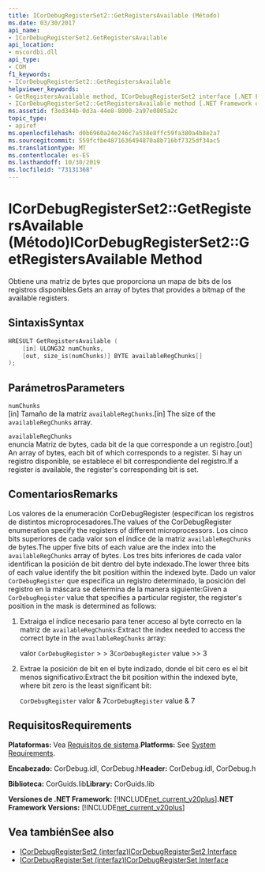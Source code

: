 ```yaml
---
title: ICorDebugRegisterSet2::GetRegistersAvailable (Método)
ms.date: 03/30/2017
api_name:
- ICorDebugRegisterSet2.GetRegistersAvailable
api_location:
- mscordbi.dll
api_type:
- COM
f1_keywords:
- ICorDebugRegisterSet2::GetRegistersAvailable
helpviewer_keywords:
- GetRegistersAvailable method, ICorDebugRegisterSet2 interface [.NET Framework debugging]
- ICorDebugRegisterSet2::GetRegistersAvailable method [.NET Framework debugging]
ms.assetid: f3ed344b-0d3a-44e8-8000-2a97e0805a2c
topic_type:
- apiref
ms.openlocfilehash: d0b6960a24e246c7a538e8ffc59fa380a4b8e2a7
ms.sourcegitcommit: 559fcfbe4871636494870a8b716bf7325df34ac5
ms.translationtype: MT
ms.contentlocale: es-ES
ms.lasthandoff: 10/30/2019
ms.locfileid: "73131368"
---
```

# <a name="icordebugregisterset2getregistersavailable-method"></a><span data-ttu-id="85c0c-102">ICorDebugRegisterSet2::GetRegistersAvailable (Método)</span><span class="sxs-lookup"><span data-stu-id="85c0c-102">ICorDebugRegisterSet2::GetRegistersAvailable Method</span></span>
<span data-ttu-id="85c0c-103">Obtiene una matriz de bytes que proporciona un mapa de bits de los registros disponibles.</span><span class="sxs-lookup"><span data-stu-id="85c0c-103">Gets an array of bytes that provides a bitmap of the available registers.</span></span>  
  
## <a name="syntax"></a><span data-ttu-id="85c0c-104">Sintaxis</span><span class="sxs-lookup"><span data-stu-id="85c0c-104">Syntax</span></span>  
  
```cpp  
HRESULT GetRegistersAvailable (  
    [in] ULONG32 numChunks,  
    [out, size_is(numChunks)] BYTE availableRegChunks[]  
);  
```  
  
## <a name="parameters"></a><span data-ttu-id="85c0c-105">Parámetros</span><span class="sxs-lookup"><span data-stu-id="85c0c-105">Parameters</span></span>  
 `numChunks`  
 <span data-ttu-id="85c0c-106">[in] Tamaño de la matriz `availableRegChunks`.</span><span class="sxs-lookup"><span data-stu-id="85c0c-106">[in] The size of the `availableRegChunks` array.</span></span>  
  
 `availableRegChunks`  
 <span data-ttu-id="85c0c-107">enuncia Matriz de bytes, cada bit de la que corresponde a un registro.</span><span class="sxs-lookup"><span data-stu-id="85c0c-107">[out] An array of bytes, each bit of which corresponds to a register.</span></span> <span data-ttu-id="85c0c-108">Si hay un registro disponible, se establece el bit correspondiente del registro.</span><span class="sxs-lookup"><span data-stu-id="85c0c-108">If a register is available, the register's corresponding bit is set.</span></span>  
  
## <a name="remarks"></a><span data-ttu-id="85c0c-109">Comentarios</span><span class="sxs-lookup"><span data-stu-id="85c0c-109">Remarks</span></span>  
 <span data-ttu-id="85c0c-110">Los valores de la enumeración CorDebugRegister (especifican los registros de distintos microprocesadores.</span><span class="sxs-lookup"><span data-stu-id="85c0c-110">The values of the CorDebugRegister enumeration specify the registers of different microprocessors.</span></span> <span data-ttu-id="85c0c-111">Los cinco bits superiores de cada valor son el índice de la matriz `availableRegChunks` de bytes.</span><span class="sxs-lookup"><span data-stu-id="85c0c-111">The upper five bits of each value are the index into the `availableRegChunks` array of bytes.</span></span> <span data-ttu-id="85c0c-112">Los tres bits inferiores de cada valor identifican la posición de bit dentro del byte indexado.</span><span class="sxs-lookup"><span data-stu-id="85c0c-112">The lower three bits of each value identify the bit position within the indexed byte.</span></span> <span data-ttu-id="85c0c-113">Dado un valor `CorDebugRegister` que especifica un registro determinado, la posición del registro en la máscara se determina de la manera siguiente:</span><span class="sxs-lookup"><span data-stu-id="85c0c-113">Given a `CorDebugRegister` value that specifies a particular register, the register's position in the mask is determined as follows:</span></span>  
  
1. <span data-ttu-id="85c0c-114">Extraiga el índice necesario para tener acceso al byte correcto en la matriz de `availableRegChunks`:</span><span class="sxs-lookup"><span data-stu-id="85c0c-114">Extract the index needed to access the correct byte in the `availableRegChunks` array:</span></span>  
  
     <span data-ttu-id="85c0c-115">valor `CorDebugRegister` > > 3</span><span class="sxs-lookup"><span data-stu-id="85c0c-115">`CorDebugRegister` value >> 3</span></span>  
  
2. <span data-ttu-id="85c0c-116">Extrae la posición de bit en el byte indizado, donde el bit cero es el bit menos significativo:</span><span class="sxs-lookup"><span data-stu-id="85c0c-116">Extract the bit position within the indexed byte, where bit zero is the least significant bit:</span></span>  
  
     <span data-ttu-id="85c0c-117">`CorDebugRegister` valor & 7</span><span class="sxs-lookup"><span data-stu-id="85c0c-117">`CorDebugRegister` value & 7</span></span>  
  
## <a name="requirements"></a><span data-ttu-id="85c0c-118">Requisitos</span><span class="sxs-lookup"><span data-stu-id="85c0c-118">Requirements</span></span>  
 <span data-ttu-id="85c0c-119">**Plataformas:** Vea [Requisitos de sistema](../../../../docs/framework/get-started/system-requirements.md).</span><span class="sxs-lookup"><span data-stu-id="85c0c-119">**Platforms:** See [System Requirements](../../../../docs/framework/get-started/system-requirements.md).</span></span>  
  
 <span data-ttu-id="85c0c-120">**Encabezado:** CorDebug.idl, CorDebug.h</span><span class="sxs-lookup"><span data-stu-id="85c0c-120">**Header:** CorDebug.idl, CorDebug.h</span></span>  
  
 <span data-ttu-id="85c0c-121">**Biblioteca:** CorGuids.lib</span><span class="sxs-lookup"><span data-stu-id="85c0c-121">**Library:** CorGuids.lib</span></span>  
  
 <span data-ttu-id="85c0c-122">**Versiones de .NET Framework:** [!INCLUDE[net_current_v20plus](../../../../includes/net-current-v20plus-md.md)]</span><span class="sxs-lookup"><span data-stu-id="85c0c-122">**.NET Framework Versions:** [!INCLUDE[net_current_v20plus](../../../../includes/net-current-v20plus-md.md)]</span></span>  
  
## <a name="see-also"></a><span data-ttu-id="85c0c-123">Vea también</span><span class="sxs-lookup"><span data-stu-id="85c0c-123">See also</span></span>

- [<span data-ttu-id="85c0c-124">ICorDebugRegisterSet2 (interfaz)</span><span class="sxs-lookup"><span data-stu-id="85c0c-124">ICorDebugRegisterSet2 Interface</span></span>](../../../../docs/framework/unmanaged-api/debugging/icordebugregisterset2-interface.md)
- [<span data-ttu-id="85c0c-125">ICorDebugRegisterSet (interfaz)</span><span class="sxs-lookup"><span data-stu-id="85c0c-125">ICorDebugRegisterSet Interface</span></span>](../../../../docs/framework/unmanaged-api/debugging/icordebugregisterset-interface.md)
